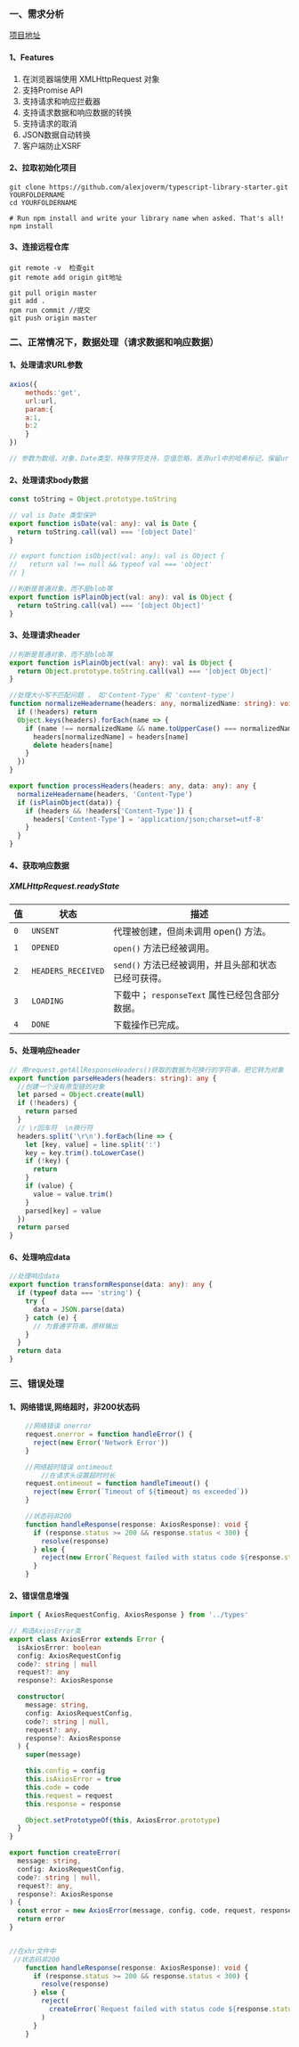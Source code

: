 ### 一、需求分析

[项目地址](https://github.com/1684838553/ts-axios)

#### 1、Features

1. 在浏览器端使用 XMLHttpRequest 对象
2. 支持Promise API
3. 支持请求和响应拦截器
4. 支持请求数据和响应数据的转换
5. 支持请求的取消
6. JSON数据自动转换
7. 客户端防止XSRF

#### 2、拉取初始化项目

```
git clone https://github.com/alexjoverm/typescript-library-starter.git YOURFOLDERNAME
cd YOURFOLDERNAME

# Run npm install and write your library name when asked. That's all!
npm install
```

#### 3、连接远程仓库

```
git remote -v  检查git
git remote add origin git地址

git pull origin master
git add .
npm run commit //提交
git push origin master
```

### 二、正常情况下，数据处理（请求数据和响应数据）

#### 1、处理请求URL参数

```javascript
axios({
	methods:'get',
	url:url,
	param:{
    a:1,
    b:2
	}
})

// 参数为数组，对象，Date类型，特殊字符支持，空值忽略，丢弃url中的哈希标记，保留url已有参数
```

#### 2、处理请求body数据

```typescript
const toString = Object.prototype.toString

// val is Date 类型保护
export function isDate(val: any): val is Date {
  return toString.call(val) === '[object Date]'
}

// export function isObject(val: any): val is Object {
//   return val !== null && typeof val === 'object'
// }

//判断是普通对象，而不是blob等
export function isPlainObject(val: any): val is Object {
  return toString.call(val) === '[object Object]'
}
```

#### 3、处理请求header

```typescript
//判断是普通对象，而不是blob等
export function isPlainObject(val: any): val is Object {
  return Object.prototype.toString.call(val) === '[object Object]'
}

//处理大小写不匹配问题 ， 如'Content-Type' 和 'content-type')
function normalizeHeadername(headers: any, normalizedName: string): void {
  if (!headers) return
  Object.keys(headers).forEach(name => {
    if (name !== normalizedName && name.toUpperCase() === normalizedName.toUpperCase()) {
      headers[normalizedName] = headers[name]
      delete headers[name]
    }
  })
}

export function processHeaders(headers: any, data: any): any {
  normalizeHeadername(headers, 'Content-Type')
  if (isPlainObject(data)) {
    if (headers && !headers['Content-Type']) {
      headers['Content-Type'] = 'application/json;charset=utf-8'
    }
  }
}

```

#### 4、获取响应数据

##### XMLHttpRequest.readyState

| 值   | 状态               | 描述                                                |
| ---- | ------------------ | --------------------------------------------------- |
| `0`  | `UNSENT`           | 代理被创建，但尚未调用 open() 方法。                |
| `1`  | `OPENED`           | `open()` 方法已经被调用。                           |
| `2`  | `HEADERS_RECEIVED` | `send()` 方法已经被调用，并且头部和状态已经可获得。 |
| `3`  | `LOADING`          | 下载中； `responseText` 属性已经包含部分数据。      |
| `4`  | `DONE`             | 下载操作已完成。                                    |

#### 5、处理响应header

```typescript
// 用request.getAllResponseHeaders()获取的数据为可换行的字符串，把它转为对象
export function parseHeaders(headers: string): any {
  //创建一个没有原型链的对象
  let parsed = Object.create(null)
  if (!headers) {
    return parsed
  }
  // \r回车符  \n换行符
  headers.split('\r\n').forEach(line => {
    let [key, value] = line.split(':')
    key = key.trim().toLowerCase()
    if (!key) {
      return
    }
    if (value) {
      value = value.trim()
    }
    parsed[key] = value
  })
  return parsed
}
```

#### 6、处理响应data

```typescript
//处理响应data
export function transformResponse(data: any): any {
  if (typeof data === 'string') {
    try {
      data = JSON.parse(data)
    } catch (e) {
      // 为普通字符串，原样输出
    }
  }
  return data
}
```

### 三、错误处理

#### 1、网络错误,网络超时，非200状态码

```typescript
    //网络错误 onerror
    request.onerror = function handleError() {
      reject(new Error('Network Error'))
    }

    //网络超时错误 ontimeout
		//在请求头设置超时时长
    request.ontimeout = function handleTimeout() {
      reject(new Error(`Timeout of ${timeout} ms exceeded`))
    }

    //状态码非200
    function handleResponse(response: AxiosResponse): void {
      if (response.status >= 200 && response.status < 300) {
        resolve(response)
      } else {
        reject(new Error(`Request failed with status code ${response.status}`))
      }
    }
```

#### 2、错误信息增强

```typescript
import { AxiosRequestConfig, AxiosResponse } from '../types'

// 构造AxiosError类
export class AxiosError extends Error {
  isAxiosError: boolean
  config: AxiosRequestConfig
  code?: string | null
  request?: any
  response?: AxiosResponse

  constructor(
    message: string,
    config: AxiosRequestConfig,
    code?: string | null,
    request?: any,
    response?: AxiosResponse
  ) {
    super(message)

    this.config = config
    this.isAxiosError = true
    this.code = code
    this.request = request
    this.response = response

    Object.setPrototypeOf(this, AxiosError.prototype)
  }
}

export function createError(
  message: string,
  config: AxiosRequestConfig,
  code?: string | null,
  request?: any,
  response?: AxiosResponse
) {
  const error = new AxiosError(message, config, code, request, response)
  return error
}


//在xhr文件中
 //状态码非200
    function handleResponse(response: AxiosResponse): void {
      if (response.status >= 200 && response.status < 300) {
        resolve(response)
      } else {
        reject(
          createError(`Request failed with status code ${response.status}`, config, null, request)
        )
      }
    }
```

